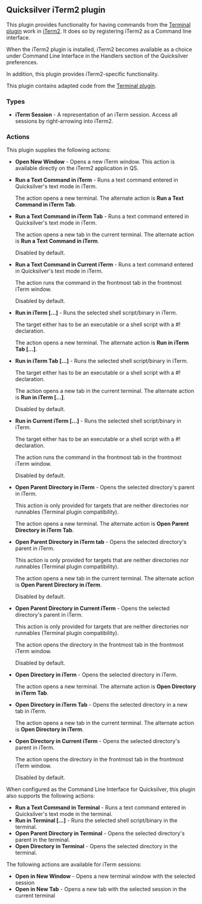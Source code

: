 ## Quicksilver iTerm2 plugin ##

This plugin provides functionality for having commands from the [Terminal
plugin](http://github.com/quicksilver/Terminal-qsplugin) work in
[iTerm2](http://www.iterm2.com/). It does so by registering iTerm2 as a
Command line interface.

When the iTerm2 plugin is installed, iTerm2 becomes available as a choice under
Command Line Interface in the Handlers section of the Quicksilver preferences.

In addition, this plugin provides iTerm2-specific functionality.

This plugin contains adapted code from the [Terminal
plugin](http://github.com/quicksilver/Terminal-qsplugin).

### Types ###

* **iTerm Session** - A representation of an iTerm session. Access all sessions by right-arrowing into iTerm2.

### Actions ###

This plugin supplies the following actions:

 * **Open New Window** - Opens a new iTerm window. This action is available
   directly on the iTerm2 application in QS.

 * **Run a Text Command in iTerm** - Runs a text command entered in Quicksilver's text mode in iTerm.

    The action opens a new terminal. The alternate action is **Run a Text
    Command in iTerm Tab**.

 * **Run a Text Command in iTerm Tab** - Runs a text command entered in Quicksilver's text mode in iTerm.

    The action opens a new tab in the current terminal. The alternate action is
    **Run a Text Command in iTerm**.

    Disabled by default.

 * **Run a Text Command in Current iTerm** - Runs a text command entered in Quicksilver's text mode in iTerm.

    The action runs the command in the frontmost tab in the frontmost iTerm window.

    Disabled by default.

 * **Run in iTerm [...]** - Runs the selected shell script/binary in iTerm.

    The target either has to be an executable or a shell script with a #!
    declaration.

    The action opens a new terminal. The alternate action is **Run in iTerm Tab
    [...]**.

 * **Run in iTerm Tab [...]** - Runs the selected shell script/binary in iTerm.

    The target either has to be an executable or a shell script with a #!
    declaration.

    The action opens a new tab in the current terminal. The alternate action is
    **Run in iTerm [...]**.

    Disabled by default.

 * **Run in Current iTerm [...]** - Runs the selected shell script/binary in iTerm.

    The target either has to be an executable or a shell script with a #!
    declaration.

    The action runs the command in the frontmost tab in the frontmost iTerm window.

    Disabled by default.

 * **Open Parent Directory in iTerm** - Opens the selected directory's parent in iTerm.

    This action is only provided for targets that are neither directories nor
    runnables (Terminal plugin compatibility).

    The action opens a new terminal. The alternate action is **Open Parent
    Directory in iTerm Tab**.

 * **Open Parent Directory in iTerm tab** - Opens the selected directory's parent in iTerm.

    This action is only provided for targets that are neither directories nor
    runnables (Terminal plugin compatibility).

    The action opens a new tab in the current terminal. The alternate action is
    **Open Parent Directory in iTerm**.

    Disabled by default.

 * **Open Parent Directory in Current iTerm** - Opens the selected directory's parent in iTerm.

    This action is only provided for targets that are neither directories nor
    runnables (Terminal plugin compatibility).

    The action opens the directory in the frontmost tab in the frontmost iTerm window.

    Disabled by default.

 * **Open Directory in iTerm** - Opens the selected directory in iTerm.

    The action opens a new terminal. The alternate action is **Open Directory
    in iTerm Tab**.

 * **Open Directory in iTerm Tab** - Opens the selected directory in a new tab in iTerm.

    The action opens a new tab in the current terminal. The alternate action is
    **Open Directory in iTerm**.

 * **Open Directory in Current iTerm** - Opens the selected directory's parent in iTerm.

    The action opens the directory in the frontmost tab in the frontmost iTerm window.

    Disabled by default.


When configured as the Command Line Interface for Quicksilver, this plugin also
supports the following actions:

 * **Run a Text Command in Terminal** - Runs a text command entered in Quicksilver's text mode in the terminal.
 * **Run in Terminal [...]** - Runs the selected shell script/binary in the terminal.
 * **Open Parent Directory in Terminal** - Opens the selected directory's parent in the terminal.
 * **Open Directory in Terminal** - Opens the selected directory in the terminal.

The following actions are available for iTerm sessions:

 * **Open in New Window** - Opens a new terminal window with the selected session
 * **Open in New Tab** - Opens a new tab with the selected session in the current terminal

